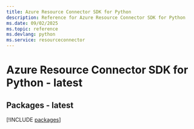 ```yaml
---
title: Azure Resource Connector SDK for Python
description: Reference for Azure Resource Connector SDK for Python
ms.date: 09/02/2025
ms.topic: reference
ms.devlang: python
ms.service: resourceconnector
---
```

# Azure Resource Connector SDK for Python - latest
## Packages - latest
[!INCLUDE [packages](resource-connector-index.md)]